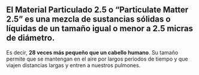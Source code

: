 ## El Material Particulado 2.5 o “Particulate Matter 2.5” es una mezcla de sustancias sólidas o líquidas de un tamaño igual o menor a 2.5 micras de diámetro.

Es decir, **28 veces más pequeño que un cabello humano**. Su tamaño permite que se mantengan en el aire por largos periodos de tiempo y que viajen distancias largas y entren a nuestros pulmones.

